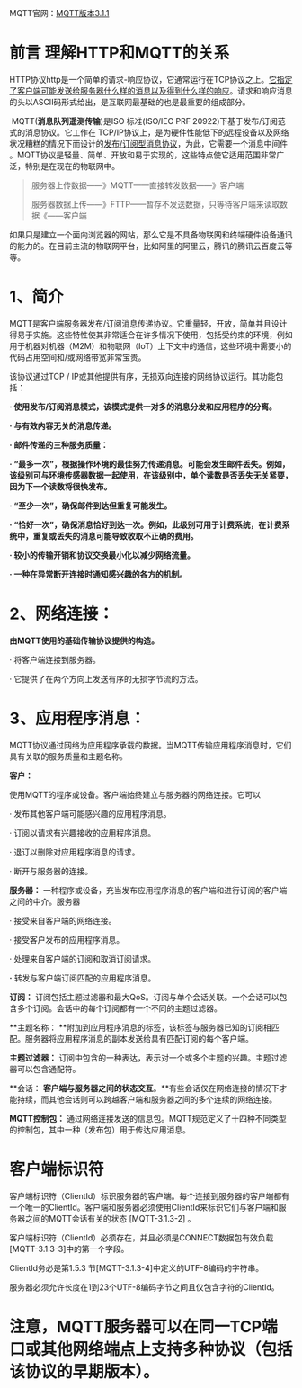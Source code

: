 MQTT官网：[MQTT版本3.1.1](http://docs.oasis-open.org/mqtt/mqtt/v3.1.1/os/mqtt-v3.1.1-os.html#_Toc398718009)

# 前言 	理解HTTP和MQTT的关系

​	HTTP协议http是一个简单的请求-响应协议，它通常运行在TCP协议之上。<u>它指定了客户端可能发送给服务器什么样的消息以及得到什么样的响应</u>。请求和响应消息的头以ASCII码形式给出，是互联网最基础的也是最重要的组成部分。

​	MQTT(**消息队列遥测传输**)是ISO 标准(ISO/IEC PRF 20922)下基于发布/订阅范式的消息协议。它工作在 TCP/IP协议上，是为硬件性能低下的远程设备以及网络状况糟糕的情况下而设计的<u>发布/订阅型消息协议</u>，为此，它需要一个消息中间件 。MQTT协议是轻量、简单、开放和易于实现的，这些特点使它适用范围非常广泛，特别是在现在的物联网中。



> 服务器上传数据——》MQTT——直接转发数据——》客户端
>
> 服务器数据上传——》FTTP——暂存不发送数据，只等待客户端来读取数据《——客户端



​	如果只是建立一个面向浏览器的网站，那么它是不具备物联网和终端硬件设备通讯的能力的。在目前主流的物联网平台，比如阿里的阿里云，腾讯的腾讯云百度云等等。



# 1、简介

MQTT是客户端服务器发布/订阅消息传递协议。它重量轻，开放，简单并且设计得易于实施。这些特性使其非常适合在许多情况下使用，包括受约束的环境，例如用于机器对机器（M2M）和物联网（IoT）上下文中的通信，这些环境中需要小的代码占用空间和/或网络带宽非常宝贵。

该协议通过TCP / IP或其他提供有序，无损双向连接的网络协议运行。其功能包括：

**·     使用发布/订阅消息模式，该模式提供一对多的消息分发和应用程序的分离。**

**·     与有效内容无关的消息传递。**

**·     邮件传递的三种服务质量：**

**·     “最多一次”，根据操作环境的最佳努力传递消息。可能会发生邮件丢失。例如，该级别可与环境传感器数据一起使用，在该级别中，单个读数是否丢失无关紧要，因为下一个读数将很快发布。**

**·     “至少一次”，确保邮件到达但重复可能发生。**

**·     “恰好一次”，确保消息恰好到达一次。例如，此级别可用于计费系统，在计费系统中，重复或丢失的消息可能导致收取不正确的费用。**

**·     较小的传输开销和协议交换最小化以减少网络流量。**

**·     一种在异常断开连接时通知感兴趣的各方的机制。**

# 2、网络连接：

**由MQTT使用的基础传输协议提供的构造。**

·     将客户端连接到服务器。

·     它提供了在两个方向上发送有序的无损字节流的方法。



# 3、应用程序消息：

MQTT协议通过网络为应用程序承载的数据。当MQTT传输应用程序消息时，它们具有关联的服务质量和主题名称。

**客户：**

使用MQTT的程序或设备。客户端始终建立与服务器的网络连接。它可以

·     发布其他客户端可能感兴趣的应用程序消息。

·     订阅以请求有兴趣接收的应用程序消息。

·     退订以删除对应用程序消息的请求。

·     断开与服务器的连接。

**服务器：**
一种程序或设备，充当发布应用程序消息的客户端和进行订阅的客户端之间的中介。服务器

·     接受来自客户端的网络连接。

·     接受客户发布的应用程序消息。

·     处理来自客户端的订阅和取消订阅请求。

**·**     转发与客户端订阅匹配的应用程序消息。

**订阅：**
订阅包括主题过滤器和最大QoS。订阅与单个会话关联。一个会话可以包含多个订阅。会话中的每个订阅都有一个不同的主题过滤器。

**主题名称：
**附加到应用程序消息的标签，该标签与服务器已知的订阅相匹配。服务器将应用程序消息的副本发送给具有匹配订阅的每个客户端。

**主题过滤器：**
订阅中包含的一种表达，表示对一个或多个主题的兴趣。主题过滤器可以包含通配符。

**会话：
**客户端与服务器之间的状态交互**。**有些会话仅在网络连接的情况下才能持续，而其他会话则可以跨越客户端和服务器之间的多个连续的网络连接。

**MQTT控制包：**
通过网络连接发送的信息包。MQTT规范定义了十四种不同类型的控制包，其中一种（发布包）用于传达应用消息。

# 客户端标识符

客户端标识符（ClientId）标识服务器的客户端。每个连接到服务器的客户端都有一个唯一的ClientId。客户端和服务器必须使用ClientId来标识它们与客户端和服务器之间的MQTT会话有关的状态 [MQTT-3.1.3-2] 。

 

客户端标识符（ClientId）必须存在，并且必须是CONNECT数据包有效负载 [MQTT-3.1.3-3]中的第一个字段。

 

ClientId务必是第1.5.3 节[MQTT-3.1.3-4]中定义的UTF-8编码的字符串。 

服务器必须允许长度在1到23个UTF-8编码字节之间且仅包含字符的ClientId。

# 注意，MQTT服务器可以在同一TCP端口或其他网络端点上支持多种协议（包括该协议的早期版本）。

